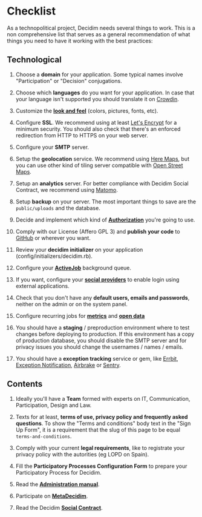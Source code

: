 # Checklist

As a technopolitical project, Decidim needs several things to work. This is a non comprehensive list that serves as a general recommendation of what things you need to have it working with the best practices:

## Technological

1. Choose a **domain** for your application. Some typical names involve "Participation" or "Decision" conjugations.

1. Choose which **languages** do you want for your application. In case that your language isn't supported you should translate it on [Crowdin](https://crowdin.com/project/decidim).

1. Customize the [**look and feel**](customization/styles.md) (colors, pictures, fonts, etc).

1. Configure **SSL**. We recommend using at least [Let's Encrypt](https://letsencrypt.org/) for a minimum security. You should also check that there's an enforced redirection from HTTP to HTTPS on your web server.

1. Configure your **SMTP** server.

1. Setup the **geolocation** service. We recommend using [Here Maps](https://developer.here.com/), but you can use other kind of tiling server compatible with [Open Street Maps](https://www.openstreetmap.org/).

1. Setup an **analytics** server. For better compliance with Decidim Social Contract, we recommend using [Matomo](https://matomo.org/).

1. Setup **backup** on your server. The most important things to save are the `public/uploads` and the database.

1. Decide and implement which kind of **[Authorization](customization/authorizations.md)** you're going to use.

1. Comply with our License (Affero GPL 3) and **publish your code** to [GitHub](http://github.com) or wherever you want.

1. Review your **decidim initializer** on your application (config/initializers/decidim.rb).

1. Configure your [**ActiveJob**](services/activejob.md) background queue.

1. If you want, configure your [**social providers**](services/social_providers.md) to enable login using external applications.

1. Check that you don't have any **default users, emails and passwords**, neither on the admin or on the system panel.

1. Configure recurring jobs for [**metrics**](advanced/metrics.md) and [**open data**](advanced/open-data.md)

1. You should have a **staging** / preproduction environment where to test changes before deploying to production. If this environment has a copy of production database, you should disable the SMTP server and for privacy issues you should change the usernames / names / emails.

1. You should have a **exception tracking** service or gem, like [Errbit](https://errbit.com/), [Exception Notification](https://github.com/smartinez87/exception_notification), [Airbrake](https://airbrake.io/) or [Sentry](https://sentry.io).

## Contents

1. Ideally you'll have a **Team** formed with experts on IT, Communication, Participation, Design and Law.

1. Texts for at least, **terms of use, privacy policy and frequently asked questions**. To show the "Terms and conditions" body text in the "Sign Up Form", it is a requirement that the slug of this page to be equal `terms-and-conditions`.

1. Comply with your current **legal requirements**, like to registrate your privacy policy with the autorities (eg LOPD on Spain).

1. Fill the **Participatory Processes Configuration Form** to prepare your Participatory Process for Decidim.

1. Read the **[Administration manual](https://decidim.org/docs/)**.

1. Participate on **[MetaDecidim](http://meta.decidim.org)**.

1. Read the Decidim **[Social Contract](https://decidim.org/contract/)**.
